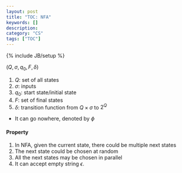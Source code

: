 ```yaml
---
layout: post
title: "TOC: NFA"
keywords: []
description: 
category: "CS" 
tags: ["TOC"]
---
```

{% include JB/setup %}


$(Q,\sigma,q_0,F,\delta)$
1. $Q$: set of all states
2. $\sigma$: inputs
3. $q_0$: start state/initial state
4. $F$: set of final states
5. $\delta$: transition function from $Q \times \sigma$ to $2^Q$
- It can go nowhere, denoted by $\phi$


#### Property
1. In NFA, given the current state, there could be multiple next states
2. The next state could be chosen at random
3. All the next states may be chosen in parallel
4. It can accept empty string $\epsilon$.
